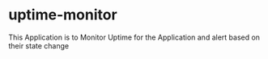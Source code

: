 # uptime-monitor
This Application is to Monitor Uptime for the Application and alert based on their state change
